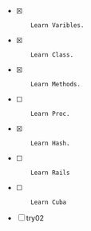 - [x]         Learn Varibles.             
- [x]         Learn Class.             
- [x]         Learn Methods.             
- [ ]         Learn Proc.              
- [x]         Learn Hash.             
- [ ]         Learn Rails             
- [ ]         Learn Cuba         

- [ ]  try02